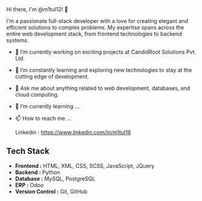 Hi there, I'm @m1tul12! 👋

I'm a passionate full-stack developer with a love for creating elegant and efficient solutions to complex problems. My expertise spans across the entire web development stack, from frontend technologies to backend systems.

- 🔭 I’m currently working on exciting projects at CandidRoot Solutions Pvt. Ltd.
- 🌱 I’m constantly learning and exploring new technologies to stay at the cutting edge of development.
- 💬 Ask me about anything related to web development, databases, and cloud computing.

- 🌱 I’m currently learning ...
  
- 📫 How to reach me ...

  Linkedin : https://www.linkedin.com/in/m1tul16
  
## Tech Stack

- **Frontend :** HTML, XML, CSS, SCSS, JavaScript, JQuery
- **Backend :** Python
- **Database :** MySQL, PostgreSQL
- **ERP :** Odoo
- **Version Control :** Git, GitHub
